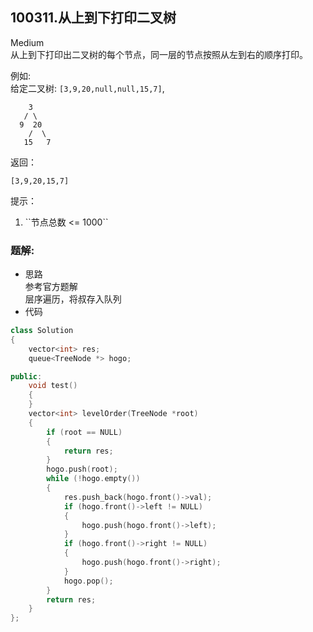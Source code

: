 ## 100311.从上到下打印二叉树
Medium  
从上到下打印出二叉树的每个节点，同一层的节点按照从左到右的顺序打印。

 

例如:<br>
给定二叉树: ``[3,9,20,null,null,15,7]``,

```
    3
   / \
  9  20
    /  \
   15   7

```

返回：

```
[3,9,20,15,7]

```

 

提示：

<ol>
	<li>``节点总数 <= 1000``</li>
</ol>

### 题解:  
* 思路  
参考官方题解  
层序遍历，将叔存入队列
* 代码  
```c++
class Solution
{
    vector<int> res;
    queue<TreeNode *> hogo;

public:
    void test()
    {
    }
    vector<int> levelOrder(TreeNode *root)
    {
        if (root == NULL)
        {
            return res;
        }
        hogo.push(root);
        while (!hogo.empty())
        {
            res.push_back(hogo.front()->val);
            if (hogo.front()->left != NULL)
            {
                hogo.push(hogo.front()->left);
            }
            if (hogo.front()->right != NULL)
            {
                hogo.push(hogo.front()->right);
            }
            hogo.pop();
        }
        return res;
    }
};
```